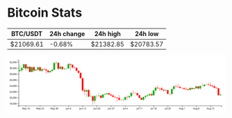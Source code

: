 # Bitcoin Stats

BTC/USDT|24h change|24h high|24h low|
|---|---|---|---|
|$21069.61|-0.68%|$21382.85|$20783.57|

<img src="./chart.svg">
